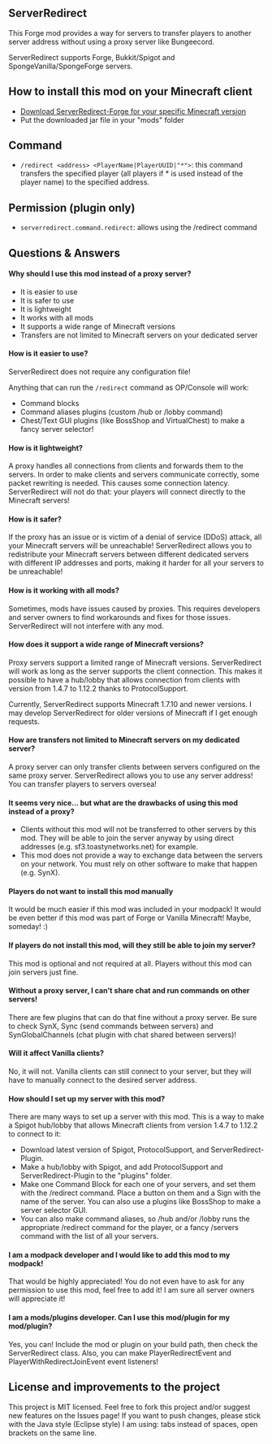 ## ServerRedirect
This Forge mod provides a way for servers to transfer players to another server address without using a proxy server like Bungeecord.

ServerRedirect supports Forge, Bukkit/Spigot and SpongeVanilla/SpongeForge servers.

## How to install this mod on your Minecraft client
- [Download ServerRedirect-Forge for your specific Minecraft version](https://github.com/KaiKikuchi/ServerRedirect/releases)
- Put the downloaded jar file in your "mods" folder

## Command
- `/redirect <address> <PlayerName|PlayerUUID|"*">`: this command transfers the specified player (all players if * is used instead of the player name) to the specified address.

## Permission (plugin only)
- `serverredirect.command.redirect`: allows using the /redirect command

## Questions & Answers
#### Why should I use this mod instead of a proxy server?
- It is easier to use
- It is safer to use
- It is lightweight
- It works with all mods
- It supports a wide range of Minecraft versions
- Transfers are not limited to Minecraft servers on your dedicated server

#### How is it easier to use?
ServerRedirect does not require any configuration file!

Anything that can run the `/redirect` command as OP/Console will work:
- Command blocks
- Command aliases plugins (custom /hub or /lobby command)
- Chest/Text GUI plugins (like BossShop and VirtualChest) to make a fancy server selector!

#### How is it lightweight?
A proxy handles all connections from clients and forwards them to the servers. In order to make clients and servers communicate correctly, some packet rewriting is needed. This causes some connection latency. ServerRedirect will not do that: your players will connect directly to the Minecraft servers!

#### How is it safer?
If the proxy has an issue or is victim of a denial of service (DDoS) attack, all your Minecraft servers will be unreachable! ServerRedirect allows you to redistribute your Minecraft servers between different dedicated servers with different IP addresses and ports, making it harder for all your servers to be unreachable!

#### How is it working with all mods?
Sometimes, mods have issues caused by proxies. This requires developers and server owners to find workarounds and fixes for those issues. ServerRedirect will not interfere with any mod.

#### How does it support a wide range of Minecraft versions?
Proxy servers support a limited range of Minecraft versions. ServerRedirect will work as long as the server supports the client connection. This makes it possible to have a hub/lobby that allows connection from clients with version from 1.4.7 to 1.12.2 thanks to ProtocolSupport.

Currently, ServerRedirect supports Minecraft 1.7.10 and newer versions. I may develop ServerRedirect for older versions of Minecraft if I get enough requests.

#### How are transfers not limited to Minecraft servers on my dedicated server?
A proxy server can only transfer clients between servers configured on the same proxy server. ServerRedirect allows you to use any server address! You can transfer players to servers oversea!

#### It seems very nice... but what are the drawbacks of using this mod instead of a proxy?
- Clients without this mod will not be transferred to other servers by this mod. They will be able to join the server anyway by using direct addresses (e.g. sf3.toastynetworks.net) for example.
- This mod does not provide a way to exchange data between the servers on your network. You must rely on other software to make that happen (e.g. SynX).

#### Players do not want to install this mod manually
It would be much easier if this mod was included in your modpack! It would be even better if this mod was part of Forge or Vanilla Minecraft! Maybe, someday! :)

#### If players do not install this mod, will they still be able to join my server?
This mod is optional and not required at all. Players without this mod can join servers just fine. 

#### Without a proxy server, I can't share chat and run commands on other servers!
There are few plugins that can do that fine without a proxy server. Be sure to check SynX, Sync (send commands between servers) and SynGlobalChannels (chat plugin with chat shared between servers)!

#### Will it affect Vanilla clients?
No, it will not. Vanilla clients can still connect to your server, but they will have to manually connect to the desired server address.

#### How should I set up my server with this mod?
There are many ways to set up a server with this mod. This is a way to make a Spigot hub/lobby that allows Minecraft clients from version 1.4.7 to 1.12.2 to connect to it:
- Download latest version of Spigot, ProtocolSupport, and ServerRedirect-Plugin.
- Make a hub/lobby with Spigot, and add ProtocolSupport and ServerRedirect-Plugin to the "plugins" folder.
- Make one Command Block for each one of your servers, and set them with the /redirect command. Place a button on them and a Sign with the name of the server. You can also use a plugins like BossShop to make a server selector GUI.
- You can also make command aliases, so /hub and/or /lobby runs the appropriate /redirect command for the player, or a fancy /servers command with the list of all your servers.

#### I am a modpack developer and I would like to add this mod to my modpack!
That would be highly appreciated! You do not even have to ask for any permission to use this mod, feel free to add it! I am sure all server owners will appreciate it!

#### I am a mods/plugins developer. Can I use this mod/plugin for my mod/plugin?
Yes, you can! Include the mod or plugin on your build path, then check the ServerRedirect class. Also, you can make PlayerRedirectEvent and PlayerWithRedirectJoinEvent event listeners!

## License and improvements to the project
This project is MIT licensed. Feel free to fork this project and/or suggest new features on the Issues page! If you want to push changes, please stick with the Java style (Eclipse style) I am using: tabs instead of spaces, open brackets on the same line.
